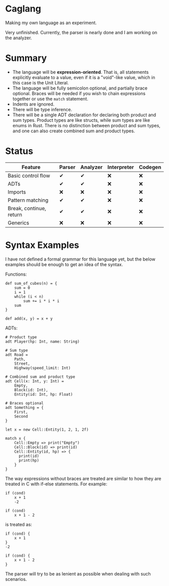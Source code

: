 # Caglang
Making my own language as an experiment.

Very unfinished. Currently, the parser is nearly done and I am working on the analyzer.

# Summary
- The language will be **expression-oriented**. That is, all statements explicitly evaluate to a value, even if it is a "void"-like value, which in this case is the Unit Literal.
- The language will be fully semicolon optional, and partially brace optional. Braces will be needed if you wish to chain expressions together or use the `match` statement.
- Indents are ignored.
- There will be type inference.
- There will be a single ADT declaration for declaring both product and sum types. Product types are like structs, while sum types are like enums in Rust. There is no distinction between product and sum types, and one can also create combined sum and product types.

# Status

| Feature                 | Parser        | Analyzer      |Interpreter  |Codegen     |
| -------------           | ------------- |---------------|-------------|------------|
| Basic control flow      |✔             |✔             |❌           |❌
| ADTs                    |✔             |✔             |❌           |❌
| Imports                    |❌             |❌             |❌           |❌
| Pattern matching        |✔             |✔             |❌           |❌
| Break, continue, return |✔             |✔             |❌           |❌
| Generics                |❌             |❌             |❌           |❌

# Syntax Examples
I have not defined a formal grammar for this language yet, but the below examples should be enough to get an idea of the syntax.

Functions:
```
def sum_of_cubes(n) = {
    sum = 0
    i = 1
    while (i < n)
        sum += i * i * i
    sum
}

def add(x, y) = x + y
```
ADTs:
```
# Product type
adt Player(hp: Int, name: String)

# Sum type
adt Road =
    Path,
    Street,
    Highway(speed_limit: Int)

# Combined sum and product type
adt Cell(x: Int, y: Int) =
    Empty,
    Block(id: Int),
    Entity(id: Int, hp: Float)

# Braces optional
adt Something = {
    First,
    Second
}

let x = new Cell::Entity(1, 2, 1, 2f)

match x {
    Cell::Empty => print("Empty")
    Cell::Block(id) => print(id)
    Cell::Entity(id, hp) => {
      print(id)
      print(hp)
    }
}
```
The way expressions without braces are treated are similar to how they are treated in C with if-else statements. For example:
```
if (cond)
    x + 1
    -2
    
if (cond)
    x + 1 - 2
```
is treated as:
```
if (cond) {
    x + 1
}
-2

if (cond) {
    x + 1 - 2
}
```
The parser will try to be as lenient as possible when dealing with such scenarios.

